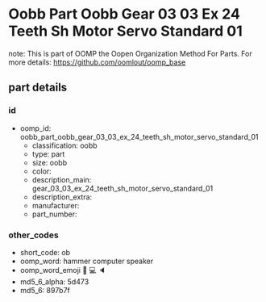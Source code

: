 # Oobb Part Oobb Gear 03 03 Ex 24 Teeth Sh Motor Servo Standard 01  

note: This is part of OOMP the Oopen Organization Method For Parts. For more details: https://github.com/oomlout/oomp_base

##  part details





### id
* oomp_id: oobb_part_oobb_gear_03_03_ex_24_teeth_sh_motor_servo_standard_01
  * classification: oobb
  * type: part
  * size: oobb
  * color: 
  * description_main: gear_03_03_ex_24_teeth_sh_motor_servo_standard_01
  * description_extra: 
  * manufacturer: 
  * part_number: 

### other_codes
* short_code: ob
* oomp_word: hammer computer speaker
* oomp_word_emoji :hammer: :computer: :speaker:
* md5_6_alpha: 5d473
* md5_6: 897b7f